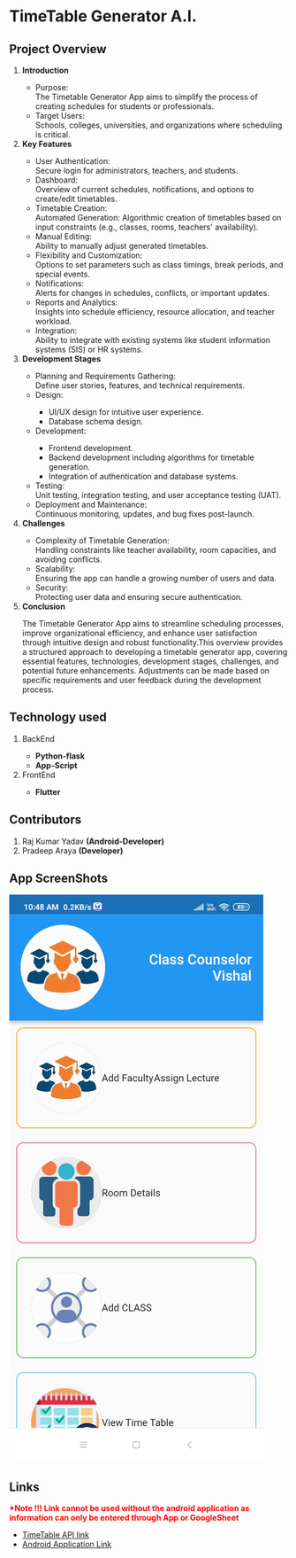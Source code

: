 # TimeTable Generator A.I.

<h2>Project Overview</h2>
<ol>
<li><b>Introduction</b></li>
<ul><li>Purpose:</li> 
  The Timetable Generator App aims to simplify the process of creating schedules for students or professionals.
<li>Target Users:</li> Schools, colleges, universities, and organizations where scheduling is critical.
</ul>
<li><b>Key Features</b></li>
  <ul>
<li>User Authentication:</li>
Secure login for administrators, teachers, and students.
<li>Dashboard:</li>
Overview of current schedules, notifications, and options to create/edit timetables.
<li>Timetable Creation:</li>
</li>Automated Generation:</li>
Algorithmic creation of timetables based on input constraints (e.g., classes, rooms, teachers' availability).
<li>Manual Editing:</li>
Ability to manually adjust generated timetables.
<li>Flexibility and Customization:</li>
Options to set parameters such as class timings, break periods, and special events.
<li>Notifications:</li>
Alerts for changes in schedules, conflicts, or important updates.
<li>Reports and Analytics:</li>
Insights into schedule efficiency, resource allocation, and teacher workload.
<li>Integration:</li>
Ability to integrate with existing systems like student information systems (SIS) or HR systems.
  </ul>
<li><b>Development Stages</b></li>
  <ul>
    <li>Planning and Requirements Gathering:</li>
    Define user stories, features, and technical requirements.
    <li>Design:</li>
    <ul>
      <li>UI/UX design for intuitive user experience.</li>
      <li>Database schema design.</li>
    </ul>
    <li>Development:</li>
    <ul>
      <li>Frontend development.</li>
      <li>Backend development including algorithms for timetable generation.</li>
      <li>Integration of authentication and database systems.</li>
    </ul>
    <li>Testing:</li>
    Unit testing, integration testing, and user acceptance testing (UAT).
    <li>Deployment and Maintenance:</li>
    Continuous monitoring, updates, and bug fixes post-launch.
  </ul>
    <li><b>Challenges</b></li>
  <ul>
    <li>Complexity of Timetable Generation:</li>
    Handling constraints like teacher availability, room capacities, and avoiding conflicts.
    <li>Scalability:</li>
    Ensuring the app can handle a growing number of users and data.
    <li>Security:</li>
    Protecting user data and ensuring secure authentication.
  </ul>
<li><b>Conclusion</b></li>
<p>The Timetable Generator App aims to streamline scheduling processes, improve organizational efficiency, and enhance user satisfaction through intuitive design and robust functionality.This overview provides a structured approach to developing a timetable generator app, covering essential features, technologies, development stages, challenges, and potential future enhancements. Adjustments can be made based on specific requirements and user feedback during the development process.</p>
</ol>

<h2>Technology used</h2>
<ol>
  <li>BackEnd</li>
  <ul>
    <b>
    <li>Python-flask</li>
    <li>App-Script</li>
    </b>
  </ul>
  <li>FrontEnd</li>
  <ul>
    <b>
    <li>Flutter</li>
    </b>
  </ul>
</ol>
<h2>Contributors</h2>
    <ol>
      <li>Raj Kumar Yadav <b>(Android-Developer)</b></li>
      <li>Pradeep Araya <b>(Developer)</b></li>
    </ol>    
<h2>App ScreenShots</h2>
<img src="Images/Img1.jpg">

<h2>Links</h2>
<b><span style="color:red;">*Note !!! Link cannot be used without the android application as information can only be entered through App or GoogleSheet</span></b>
<br>
<p align="center">
  <ul>
    <li>
      <a href="">
        TimeTable API link 
      </a>
    </li>
    <li>
      <a href="">
        Android Application Link
      </a>
    </li>
  </ul>
</p>
